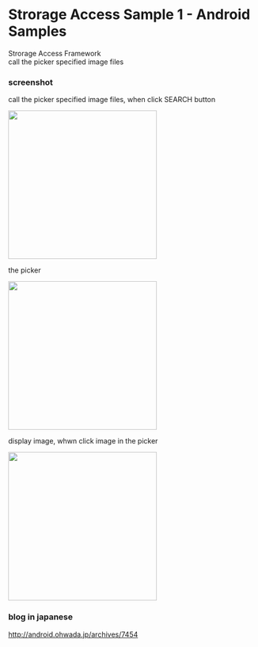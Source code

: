 Strorage Access Sample 1 - Android Samples
===============

Strorage Access Framework <br/>
call the picker specified image files <br/>

### screenshot <br/>
call the picker specified image files, when click SEARCH button

<image src="https://raw.githubusercontent.com/ohwada/Android_Samples/master/StorageAccessSample1/screenshot/screenshot_strage_access_main.png" width="300" /><br/>

the picker<br/>

<image src="https://raw.githubusercontent.com/ohwada/Android_Samples/master/StorageAccessSample1/screenshot/screenshot_strage_access_picker.png" width="300" /><br/>


display image, whwn click image in  the picker<br/>

<image src="https://raw.githubusercontent.com/ohwada/Android_Samples/master/StorageAccessSample1/screenshot/screenshot_strage_access_image.png" width="300" /><br/>

### blog in japanese
http://android.ohwada.jp/archives/7454